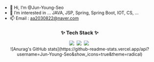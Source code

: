 - 👋 Hi, I’m @Jun-Young-Seo
- 👀 I’m interested in ... JAVA, JSP, Spring, Spring Boot, IOT, CS, ... 
- 📫 Email : aa2030822@naver.com

<h3 align="center">✨ Tech Stack ✨</h3>
<div align="center">
  <img src="https://img.shields.io/badge/Java-blue?style=for-the-badge">&nbsp
  <img src="https://img.shields.io/badge/javascript-F7DF1E.svg?style=for-the-badge&logo=javascript&logoColor=20232a" />&nbsp
  <img src="https://img.shields.io/badge/html5-E34F26.svg?style=for-the-badge&logo=html5&logoColor=white" />&nbsp
</div>


<div align="center">
![Anurag's GitHub stats](https://github-readme-stats.vercel.app/api?username=Jun-Young-Seo&show_icons=true&theme=radical)
</div>
